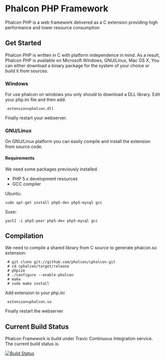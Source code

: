 Phalcon PHP Framework
=====================

Phalcon PHP is a web framework delivered as a C extension providing high performance and lower resource consumption

Get Started
-----------

Phalcon PHP is written in C with platform independence in mind. As a result, Phalcon PHP is available on Microsoft Windows, GNU/Linux, Mac OS X, You can either download a binary package for the system of your choice or build it from sources.
### Windows

For use phalcon on windows you only should to download a DLL library. Edit your php.ini file and then add:

     extension=phalcon.dll

Finally restart your webserver.

### GNU/Linux

On GNU/Linux platform you can easily compile and install the extension from source code.

#### Requirements
We need some packages previously installed.

* PHP 5.x development resources
* GCC compiler

Ubuntu:

    sudo apt-get install php5-dev php5-mysql gcc

Suse:

    yast2 -i php5-pear php5-dev php5-mysql gcc

Compilation
-----------

We need to compile a shared library from C source to generate phalcon.so extension:

     # git clone git://github.com/phalcon/cphalcon.git
     # cd cphalcon/target/release
     # phpize
     # ./configure --enable-phalcon
     # make
     # sudo make install
 
Add extension to your php.ini

     extension=phalcon.so

Finally restart the webserver

Current Build Status
--------------------

Phalcon Framework is build under Travic Continuous Integration service. The current build status is:

[![Build Status](https://secure.travis-ci.org/phalcon/cphalcon.png?branch=master)](http://travis-ci.org/phalcon/cphalcon)
